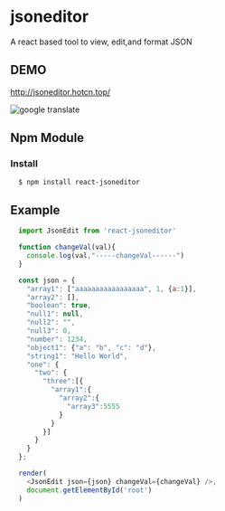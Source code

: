 # jsoneditor
A react based tool to view, edit,and format JSON
## DEMO
http://jsoneditor.hotcn.top/

<img alt="google translate" src="https://raw.githubusercontent.com/yixianle/react-jsoneditor/master/examples/demo.gif">

## Npm Module

### Install
```
  $ npm install react-jsoneditor
```

## Example

```javascript
  import JsonEdit from 'react-jsoneditor'

  function changeVal(val){
    console.log(val,"-----changeVal------")
  }

  const json = {
    "array1": ["aaaaaaaaaaaaaaaaa", 1, {a:1}],
    "array2": [],
    "boolean": true,
    "null1": null,
    "null2": "",
    "null3": 0,
    "number": 1234,
    "object1": {"a": "b", "c": "d"},
    "string1": "Hello World",
    "one": {
      "two": {
        "three":[{
          "array1":{
            "array2":{
              "array3":5555
            }
          }
        }]
      }
    }
  };

  render(
    <JsonEdit json={json} changeVal={changeVal} />,
    document.getElementById('root')
  )
```
